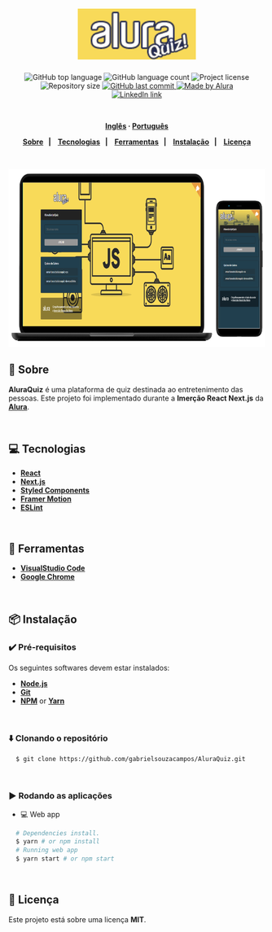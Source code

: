 <h1 align="center">
  <img alt="AluraQuiz" src=".github/logo.png" height="100px">
</h1>
<p align="center">
  <img alt="GitHub top language" src="https://img.shields.io/github/languages/top/GabrielSouzaCampos/AluraQuiz?color=15c3d6">
  <img alt="GitHub language count" src="https://img.shields.io/github/languages/count/GabrielSouzaCampos/AluraQuiz?color=15c3d6">
  <img alt="Project license" src="https://img.shields.io/github/license/GabrielSouzaCampos/AluraQuiz?color=15c3d6">
  <img alt="Repository size" src="https://img.shields.io/github/repo-size/GabrielSouzaCampos/AluraQuiz?color=15c3d6">
  <a href="https://github.com/GabrielSouzaCampos/AluraQuiz/commits/master">
    <img alt="GitHub last commit" src="https://img.shields.io/github/last-commit/GabrielSouzaCampos/AluraQuiz?color=15c3d6">
  <img alt="Made by Alura" src="https://img.shields.io/badge/made%20by-Alura-15c3d6?style=flat">
  </a>
  <!-- <img src="https://img.shields.io/badge/happy-NLW 2.0-8257E5?logo=data:image/png;base64,iVBORw0KGgoAAAANSUhEUgAAABAAAAAQCAMAAAAoLQ9TAAAALVBMVEVHcExxWsF0XMJzXMJxWcFsUsD///9jRrzY0u6Xh9Gsn9n39fyMecy0qd2bjNJWBT0WAAAABHRSTlMA2Do606wF2QAAAGlJREFUGJVdj1cWwCAIBLEsRU3uf9xobDH8+GZwUYi8i6ucJwrxKE+7D0G9Q4vlYqtmCSjndr4CgCgzlyFgfKfKCVO0LrPKjmiqMxGXkJwNnXskqWG+1oSM+BSwD8f29YLNjvx/OQrn+g99oQSoNmt3PgAAAABJRU5ErkJggg=="> -->
 <br>
  <a href="https://www.linkedin.com/in/gabrielsouzacampos/">
      <img alt="LinkedIn link" src="https://img.shields.io/badge/-Gabriel Souza Campos-0077B5?style=flat&amp;logo=Linkedin&amp;logoColor=white" height="25px">
  </a> 
  <!-- <a href="https://insomnia.rest/run/?label=happy&amp;uri=https%3A%2F%2Fraw.githubusercontent.com%2GabrielSouzaCampos%2Fhappy%2Fmaster%2F.github%2FInsomnia.json" target="_blank"><img src="https://insomnia.rest/images/run.svg" alt="Run in Insomnia"></a> -->
</p>
<strong>
<br>
<p align="center">
    <a href="README.md">Inglês</a>
    ·
    <a href="README-pt.md">Português</a>
</p>

<p align="center">
  <a href="#bookmark-sobre">Sobre</a>&nbsp;&nbsp;&nbsp;|&nbsp;&nbsp;&nbsp;
  <a href="#computer-tecnologias">Tecnologias</a>&nbsp;&nbsp;&nbsp;|&nbsp;&nbsp;&nbsp;
  <a href="#wrench-ferramentas">Ferramentas</a>&nbsp;&nbsp;&nbsp;|&nbsp;&nbsp;&nbsp;
  <a href="#package-instalação">Instalação</a>&nbsp;&nbsp;&nbsp;|&nbsp;&nbsp;&nbsp;
  <a href="#memo-licença">Licença</a>
</p>
</strong>
<br>

<p align="center">
    <img alt="Screens" src=".github/AluraQuiz-screens.png" height="350px" />
</p>

## :bookmark: Sobre

**AluraQuiz** é uma plataforma de quiz destinada ao entretenimento das pessoas. Este projeto foi implementado durante a **Imerção React Next.js** da **[Alura](https://alura.com.br/)**.

<br>

## :computer: Tecnologias

-  **[React](https://reactjs.org/)**
-  **[Next.js](https://nextjs.org/)**
-  **[Styled Components](https://styled-components.com/)**
-  **[Framer Motion](https://www.framer.com/motion/)**
-  **[ESLint](https://eslint.org/)**

<br>

## :wrench: Ferramentas

- **[VisualStudio Code](https://code.visualstudio.com/)**
- **[Google Chrome](https://www.google.com/chrome/)**

<br>

## :package: Instalação

### :heavy_check_mark: **Pré-requisitos**

Os seguintes softwares devem estar instalados:
  
  - **[Node.js](https://nodejs.org/en/)**
  - **[Git](https://git-scm.com/)**
  - **[NPM](https://www.npmjs.com/)** or **[Yarn](https://yarnpkg.com/)**

<br>
  
### :arrow_down: **Clonando o repositório**

```sh
  $ git clone https://github.com/gabrielsouzacampos/AluraQuiz.git
```

<br>

### :arrow_forward:	**Rodando as aplicações**

- :computer: Web app

```sh
  # Dependencies install.
  $ yarn # or npm install
  # Running web app
  $ yarn start # or npm start
```

<br>

## :memo: Licença

Este projeto está sobre uma licença **MIT**.


